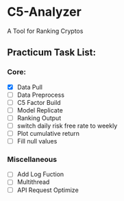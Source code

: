 # C5-Analyzer
A Tool for Ranking Cryptos

## Practicum Task List:

### Core:

- [x] Data Pull
- [ ] Data Preprocess
- [ ] C5 Factor Build
- [ ] Model Replicate
- [ ] Ranking Output
- [ ] switch daily risk free rate to weekly 
- [ ] Plot cumulative return 
- [ ] Fill null values

### Miscellaneous

- [ ] Add Log Fuction
- [ ] Multithread
- [ ] API Request Optimize
